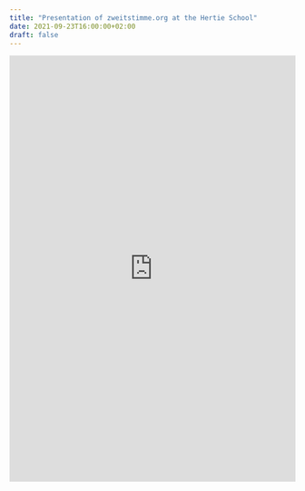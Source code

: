 ```yaml
---
title: "Presentation of zweitstimme.org at the Hertie School"
date: 2021-09-23T16:00:00+02:00
draft: false
---
```




<iframe src="https://zweitstimme-org.github.io/presentation_hertie/01_presentation.html#1" height="750px" width="100%" title="Presentation" frameBorder="0"></iframe>